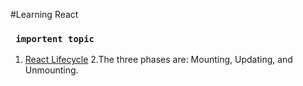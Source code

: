 #Learning React
### ` importent topic`
1. [React Lifecycle](https://www.w3schools.com/react/react_lifecycle.asp)
2.The three phases are: Mounting, Updating, and Unmounting.

<!-- # Getting Started with Create React App

This project was bootstrapped with [Create React App](https://github.com/facebook/create-react-app).
4
## Available Scripts
### `npm start`
In the project directory, you can run: -->

